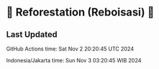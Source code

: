 
# 🌳 Reforestation (Reboisasi) 🌲

## Last Updated

GitHub Actions time: Sat Nov  2 20:20:45 UTC 2024

Indonesia/Jakarta time: Sun Nov  3 03:20:45 WIB 2024
